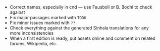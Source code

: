 * Correct names, especially in cnd — use Fausboll or B. Bodhi to check against
* Fix major passages marked with `TODO`
* Fix minor issues marked with `??`
* Check everything against the generated Sinhala translations for any more inconsistencies
* When a first edition is ready, put assets online and comment on related
  forums, Wikipedia, etc.
